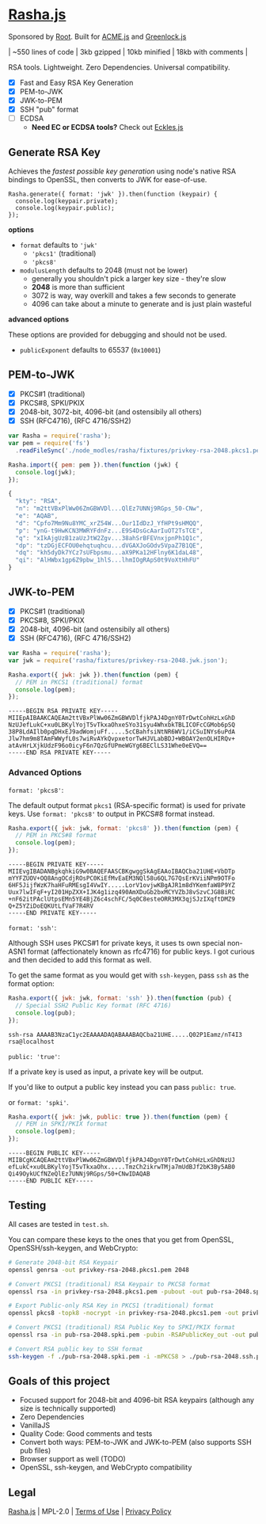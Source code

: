 [Rasha.js](https://git.coolaj86.com/coolaj86/rasha.js)
=========

Sponsored by [Root](https://therootcompany.com).
Built for [ACME.js](https://git.coolaj86.com/coolaj86/acme.js)
and [Greenlock.js](https://git.coolaj86.com/coolaj86/greenlock.js)

| ~550 lines of code | 3kb gzipped | 10kb minified | 18kb with comments |

RSA tools. Lightweight. Zero Dependencies. Universal compatibility.

* [x] Fast and Easy RSA Key Generation
* [x] PEM-to-JWK
* [x] JWK-to-PEM
* [x] SSH "pub" format
* [ ] ECDSA
  * **Need EC or ECDSA tools?** Check out [Eckles.js](https://git.coolaj86.com/coolaj86/eckles.js)

## Generate RSA Key

Achieves the *fastest possible key generation* using node's native RSA bindings to OpenSSL,
then converts to JWK for ease-of-use.

```
Rasha.generate({ format: 'jwk' }).then(function (keypair) {
  console.log(keypair.private);
  console.log(keypair.public);
});
```

**options**

* `format` defaults to `'jwk'`
  * `'pkcs1'` (traditional)
  * `'pkcs8'` <!-- * `'ssh'` -->
* `modulusLength` defaults to 2048 (must not be lower)
  * generally you shouldn't pick a larger key size - they're slow
  * **2048** is more than sufficient
  * 3072 is way, way overkill and takes a few seconds to generate
  * 4096 can take about a minute to generate and is just plain wasteful

**advanced options**

These options are provided for debugging and should not be used.

* `publicExponent` defaults to 65537 (`0x10001`)

## PEM-to-JWK

* [x] PKCS#1 (traditional)
* [x] PKCS#8, SPKI/PKIX
* [x] 2048-bit, 3072-bit, 4096-bit (and ostensibily all others)
* [x] SSH (RFC4716), (RFC 4716/SSH2)

```js
var Rasha = require('rasha');
var pem = require('fs')
  .readFileSync('./node_modles/rasha/fixtures/privkey-rsa-2048.pkcs1.pem', 'ascii');

Rasha.import({ pem: pem }).then(function (jwk) {
  console.log(jwk);
});
```

```js
{
  "kty": "RSA",
  "n": "m2ttVBxPlWw06ZmGBWVDl...QlEz7UNNj9RGps_50-CNw",
  "e": "AQAB",
  "d": "Cpfo7Mm9Nu8YMC_xrZ54W...Our1IdDzJ_YfHPt9sHMQQ",
  "p": "ynG-t9HwKCN3MWRYFdnFz...E9S4DsGcAarIuOT2TsTCE",
  "q": "xIkAjgUzB1zaUzJtW2Zgv...38ahSrBFEVnxjpnPh1Q1c",
  "dp": "tzDGjECFOU0ehqtuqhcu...dVGAXJoGOdv5VpaZ7B1QE",
  "dq": "kh5dyDk7YCz7sUFbpsmu...aX9PKa12HFlny6K1daL48",
  "qi": "AlHWbx1gp6Z9pbw_1hlS...lhmIOgRApS0t9VoXtHhFU"
}
```

## JWK-to-PEM

* [x] PKCS#1 (traditional)
* [x] PKCS#8, SPKI/PKIX
* [x] 2048-bit, 4096-bit (and ostensibily all others)
* [x] SSH (RFC4716), (RFC 4716/SSH2)

```js
var Rasha = require('rasha');
var jwk = require('rasha/fixtures/privkey-rsa-2048.jwk.json');

Rasha.export({ jwk: jwk }).then(function (pem) {
  // PEM in PKCS1 (traditional) format
  console.log(pem);
});
```

```
-----BEGIN RSA PRIVATE KEY-----
MIIEpAIBAAKCAQEAm2ttVBxPlWw06ZmGBWVDlfjkPAJ4DgnY0TrDwtCohHzLxGhD
NzUJefLukC+xu0LBKylYojT5vTkxaOhxeSYo31syu4WhxbkTBLICOFcCGMob6pSQ
38P8LdAIlb0pqDHxEJ9adWomjuFf.....5cCBahfsiNtNR6WV1/iCSuINYs6uPdA
Jlw7hm9m8TAmFWWyfL0s7wiRvAYkQvpxetorTwHJVLabBDJ+WBOAY2enOLHIRQv+
atAvHrLXjkUdzF96o0icyF6n7QzGfUPmeWGYg6BEClLS31Whe0eEVQ==
-----END RSA PRIVATE KEY-----
```

### Advanced Options

`format: 'pkcs8'`:

The default output format `pkcs1` (RSA-specific format) is used for private keys.
Use `format: 'pkcs8'` to output in PKCS#8 format instead.

```js
Rasha.export({ jwk: jwk, format: 'pkcs8' }).then(function (pem) {
  // PEM in PKCS#8 format
  console.log(pem);
});
```

```
-----BEGIN PRIVATE KEY-----
MIIEvgIBADANBgkqhkiG9w0BAQEFAASCBKgwggSkAgEAAoIBAQCba21UHE+VbDTp
mYYFZUOV+OQ8AngOCdjROsPC0KiEfMvEaEM3NQl58u6QL7G7QsErKViiNPm9OTFo
6HF5JijfWzK7haHFuRMEsgI4VwIY.....LorV1ovjwKBgAJR1m8dYKemfaW8P9YZ
Uux7lwIFqF+yI201HpZXX+IJK4g1izq490AmXDuGb2bxMCYVZbJ8vSzvCJG8BiRC
+nF62itPAclUtpsEMn5YE4BjZ6c4schFC/5q0C8esteORR3MX3qjSJzIXqftDMZ9
Q+Z5YZiDoEQKUtLfVaF7R4RV
-----END PRIVATE KEY-----
```

`format: 'ssh'`:

Although SSH uses PKCS#1 for private keys, it uses ts own special non-ASN1 format
(affectionately known as rfc4716) for public keys. I got curious and then decided
to add this format as well.

To get the same format as you
would get with `ssh-keygen`, pass `ssh` as the format option:

```js
Rasha.export({ jwk: jwk, format: 'ssh' }).then(function (pub) {
  // Special SSH2 Public Key format (RFC 4716)
  console.log(pub);
});
```

```
ssh-rsa AAAAB3NzaC1yc2EAAAADAQABAAABAQCba21UHE.....Q02P1Eamz/nT4I3 rsa@localhost
```

`public: 'true'`:

If a private key is used as input, a private key will be output.

If you'd like to output a public key instead you can pass `public: true`.

or `format: 'spki'`.

```js
Rasha.export({ jwk: jwk, public: true }).then(function (pem) {
  // PEM in SPKI/PKIX format
  console.log(pem);
});
```

```
-----BEGIN PUBLIC KEY-----
MIIBCgKCAQEAm2ttVBxPlWw06ZmGBWVDlfjkPAJ4DgnY0TrDwtCohHzLxGhDNzUJ
efLukC+xu0LBKylYojT5vTkxaOhx.....TmzCh2ikrwTMja7mUdBJf2bK3By5AB0
Qi49OykUCfNZeQlEz7UNNj9RGps/50+CNwIDAQAB
-----END PUBLIC KEY-----
```

Testing
-------

All cases are tested in `test.sh`.

You can compare these keys to the ones that you get from OpenSSL, OpenSSH/ssh-keygen, and WebCrypto:

```bash
# Generate 2048-bit RSA Keypair
openssl genrsa -out privkey-rsa-2048.pkcs1.pem 2048

# Convert PKCS1 (traditional) RSA Keypair to PKCS8 format
openssl rsa -in privkey-rsa-2048.pkcs1.pem -pubout -out pub-rsa-2048.spki.pem

# Export Public-only RSA Key in PKCS1 (traditional) format
openssl pkcs8 -topk8 -nocrypt -in privkey-rsa-2048.pkcs1.pem -out privkey-rsa-2048.pkcs8.pem

# Convert PKCS1 (traditional) RSA Public Key to SPKI/PKIX format
openssl rsa -in pub-rsa-2048.spki.pem -pubin -RSAPublicKey_out -out pub-rsa-2048.pkcs1.pem

# Convert RSA public key to SSH format
ssh-keygen -f ./pub-rsa-2048.spki.pem -i -mPKCS8 > ./pub-rsa-2048.ssh.pub
```

Goals of this project
-----

* Focused support for 2048-bit and 4096-bit RSA keypairs (although any size is technically supported)
* Zero Dependencies
* VanillaJS
* Quality Code: Good comments and tests
* Convert both ways: PEM-to-JWK and JWK-to-PEM (also supports SSH pub files)
* Browser support as well (TODO)
* OpenSSL, ssh-keygen, and WebCrypto compatibility

Legal
-----

[Rasha.js](https://git.coolaj86.com/coolaj86/rasha.js) |
MPL-2.0 |
[Terms of Use](https://therootcompany.com/legal/#terms) |
[Privacy Policy](https://therootcompany.com/legal/#privacy)
